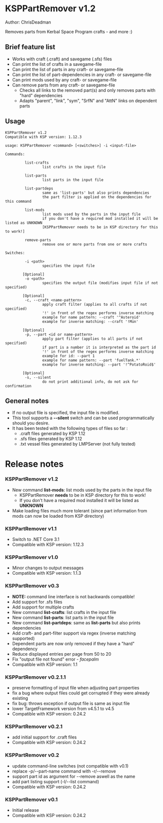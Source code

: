 KSPPartRemover v1.2
===================

Author: ChrisDeadman

Removes parts from Kerbal Space Program crafts - and more :)

## Brief feature list
* Works with craft (.craft) and savegame (.sfs) files
* Can print the list of crafts in a savegame-file
* Can print the list of parts in any craft- or savegame-file
* Can print the list of part-dependencies in any craft- or savegame-file
* Can print mods used by any craft- or savegame-file
* Can remove parts from any craft- or savegame-file
  * Checks all links to the removed part(s) and only removes parts with "hard" dependencies
  * Adapts "parent", "link", "sym", "SrfN" and "AttN" links on dependent parts

## Usage
```
KSPPartRemover v1.2
Compatible with KSP version: 1.12.3

usage: KSPPartRemover <command> [<switches>] -i <input-file>

Commands:

         list-crafts
                 list crafts in the input file

         list-parts
                 list parts in the input file

         list-partdeps
                 same as 'list-parts' but also prints dependencies
                 the part filter is applied on the dependencies for this command

         list-mods
                 list mods used by the parts in the input file
                 if you don't have a required mod installed it will be listed as UNKNOWN
                 [KSPPartRemover needs to be in KSP directory for this to work!]

         remove-parts
                 remove one or more parts from one or more crafts

Switches:

         -i <path>
                 specifies the input file

        [Optional]
         -o <path>
                 specifies the output file (modifies input file if not specified)

        [Optional]
         -c, --craft <name-pattern>
                 apply craft filter (applies to all crafts if not specified)
                 '!' in front of the regex performs inverse matching
                 example for name pattern: --craft '^Asteroid'
                 example for inverse matching: --craft '!Mün'

        [Optional]
         -p, --part <id or name-pattern>
                 apply part filter (applies to all parts if not specified)
                 if part is a number it is interpreted as the part id
                 '!' in front of the regex performs inverse matching
                 example for id: --part 1
                 example for name pattern: --part 'fuelTank.*'
                 example for inverse matching: --part '!^PotatoRoid$'

        [Optional]
         -s, --silent
                 do not print additional info, do not ask for confirmation
```

## General notes

* If no output file is specified, the input file is modified.
* This tool supports a **--silent** switch and can be used programmatically should you desire.
* It has been tested with the following types of files so far :
  * .craft files generated by KSP 1.12
  * .sfs files generated by KSP 1.12
  * .txt vessel files generated by LMPServer (not fully tested)

Release notes
=======================

### KSPPartRemover v1.2
* New command **list-mods**: list mods used by the parts in the input file
  * KSPPartRemover **needs** to be in KSP directory for this to work!
  * If you don't have a required mod installed it will be listed as **UNKNOWN**
* Make loading files much more tolerant (since part information from mods can now be loaded from KSP directory)

### KSPPartRemover v1.1
* Switch to .NET Core 3.1
* Compatible with KSP version: 1.12.3

### KSPPartRemover v1.0
* Minor changes to output messages
* Compatible with KSP version: 1.1.3

### KSPPartRemover v0.3
* **NOTE:** command line interface is not backwards compatible!
* Add support for .sfs files
* Add support for multiple crafts
* New command **list-crafts**: list crafts in the input file
* New command **list-parts**: list parts in the input file
* New command **list-partdeps**: same as **list-parts** but also prints dependencies
* Add craft- and part-filter support via regex (inverse matching supported)
* Dependent parts are now only removed if they have a "hard" dependency
* Reduce displayed entries per page from 50 to 20
* Fix "output file not found" error - *facepalm*
* Compatible with KSP version: 1.1

### KSPPartRemover v0.2.1.1
* preserve formatting of input file when adjusting part properties
* fix a bug where output files could get corrupted if they were already existing
* fix bug: throws exception if output file is same as input file
* lower TargetFramework version from v4.5.1 to v4.5
* Compatible with KSP version: 0.24.2

### KSPPartRemover v0.2.1
* add initial support for .craft files
* Compatible with KSP version: 0.24.2

### KSPPartRemover v0.2
* update command-line switches (not compatible with v0.1)
* replace -p/--part-name command with -r/--remove
* support part id as argument for --remove aswell as the name
* add part listing support (-l/--list command)
* Compatible with KSP version: 0.24.2

### KSPPartRemover v0.1
* Initial release
* Compatible with KSP version: 0.24.2
